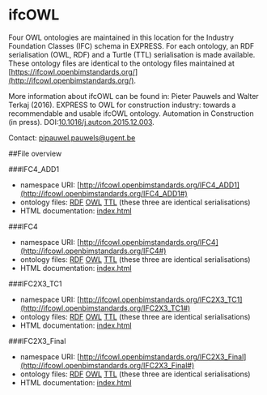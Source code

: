 # ifcOWL
Four OWL ontologies are maintained in this location for the Industry Foundation Classes (IFC) schema in EXPRESS. For each ontology, an RDF serialisation (OWL, RDF) and a Turtle (TTL) serialisation is made available. These ontology files are identical to the ontology files maintained at [https://ifcowl.openbimstandards.org/](http://ifcowl.openbimstandards.org/).

More information about ifcOWL can be found in: Pieter Pauwels and Walter Terkaj (2016). EXPRESS to OWL for construction industry: towards a recommendable and usable ifcOWL ontology. Automation in Construction (in press). DOI:[10.1016/j.autcon.2015.12.003](http://dx.doi.org/10.1016/j.autcon.2015.12.003).

Contact: [pipauwel.pauwels@ugent.be](mailto:pipauwel.pauwels@ugent.be)

##File overview

###IFC4_ADD1
* namespace URI: [http://ifcowl.openbimstandards.org/IFC4_ADD1](http://ifcowl.openbimstandards.org/IFC4_ADD1#)
* ontology files: [RDF](https://github.com/openBIMstandards/ifcOWL/blob/master/IFC4_ADD1.rdf) [OWL](https://github.com/openBIMstandards/ifcOWL/blob/master/IFC4_ADD1.owl) [TTL](https://github.com/openBIMstandards/ifcOWL/blob/master/IFC4_ADD1.ttl) (these three are identical serialisations)
* HTML documentation: [index.html](https://github.com/openBIMstandards/ifcOWL/blob/master/IFC4_ADD1/index.html)

###IFC4
* namespace URI: [http://ifcowl.openbimstandards.org/IFC4](http://ifcowl.openbimstandards.org/IFC4#)
* ontology files: [RDF](https://github.com/openBIMstandards/ifcOWL/blob/master/IFC4.rdf) [OWL](https://github.com/openBIMstandards/ifcOWL/blob/master/IFC4.owl) [TTL](https://github.com/openBIMstandards/ifcOWL/blob/master/IFC4.ttl) (these three are identical serialisations)
* HTML documentation: [index.html](https://github.com/openBIMstandards/ifcOWL/blob/master/IFC4/index.html)

###IFC2X3_TC1
* namespace URI: [http://ifcowl.openbimstandards.org/IFC2X3_TC1](http://ifcowl.openbimstandards.org/IFC2X3_TC1#)
* ontology files: [RDF](https://github.com/openBIMstandards/ifcOWL/blob/master/IFC2X3_TC1.rdf) [OWL](https://github.com/openBIMstandards/ifcOWL/blob/master/IFC2X3_TC1.owl) [TTL](https://github.com/openBIMstandards/ifcOWL/blob/master/IFC2X3_TC1.ttl) (these three are identical serialisations)
* HTML documentation: [index.html](https://github.com/openBIMstandards/ifcOWL/blob/master/IFC2X3_TC1/index.html)

###IFC2X3_Final
* namespace URI: [http://ifcowl.openbimstandards.org/IFC2X3_Final](http://ifcowl.openbimstandards.org/IFC2X3_Final#)
* ontology files: [RDF](https://github.com/openBIMstandards/ifcOWL/blob/master/IFC2X3_Final.rdf) [OWL](https://github.com/openBIMstandards/ifcOWL/blob/master/IFC2X3_Final.owl) [TTL](https://github.com/openBIMstandards/ifcOWL/blob/master/IFC2X3_Final.ttl) (these three are identical serialisations)
* HTML documentation: [index.html](https://github.com/openBIMstandards/ifcOWL/blob/master/IFC2X3_Final/index.html)


